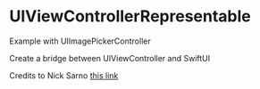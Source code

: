# UIViewControllerRepresentable
Example with UIImagePickerController

Create a bridge between UIViewController and SwiftUI

Credits to Nick Sarno [this link](https://www.youtube.com/watch?v=wqa1hCu8yCI&list=PLwvDm4Vfkdphc1LLLjCaEd87BEg07M97y&index=16)

